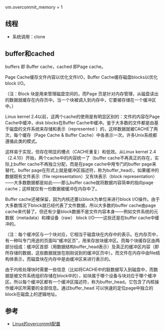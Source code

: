vm.overcommit_memory = 1

## 线程
* 系统调用：clone

## buffer和cached

buffers 即 Buffer cache，cached 即Page cache。

Page Cache缓存文件内容以优化文件I/O，Buffer Cache缓存磁盘blocks以优化block I/O。

（注：Block 块是用来管理磁盘空间的，而Page 页是针对内存管理，从磁盘读出的数据就缓存在内存页中。当一个块被调入到内存中，它要被存储在一个缓冲区中。）

Linux kernel 2.4以前，这两个cache的使用是有明显区别的：文件的内容在Page Cache中缓冲，disk blocks在Buffer Cache中缓冲。鉴于大多数的文件都是由基于磁盘的文件系统来存储和表示（represented ）的，这样数据就被CACHE了两次，每个缓存（Page Cache & Buffer Cache）中各表示一次。许多Unix系统都遵循此类的模式。

这样易于实现，但存在明显的槽点（CACHE重复）和低效。从Linux kernel 2.4（2.4.10）开始，两个cache中的内容统一了（buffer cache不再真正的存在，实际上buffer cache不再独立分配，而是在page cache中用专门的buffer page来替代，buffer page在形式上就是缓冲区描述符，称为buffer_head）。如果缓冲的数据既有文件表示（file representation）又有块表示（block representation）——大多数数据都是如此——那么buffer cache就将数据内容简单的指向page cache；这样就仅有一份数据被缓冲在内存中了。

Buffer cache还被保留，因为内核还要以block为单位来进行block I/O操作。由于大多数情况下block就已经代表了文件数据，所以大多数的buffer cache由page cache来代替了。但还有少量block数据不是文件内容本身——例如文件系统的元数据（metadata）和裸设备（raw） block I/O——这些还是在buffer cache中缓冲的。

（注：每个缓冲区与一个块对应，它相当于磁盘块在内存中的表示。在内存页中，有一种叫专门用途的页面叫“缓冲区页”，用来存放块缓冲区。而每个块缓存区由两部分组成：缓冲区首部（用数据结构buffer_head表示）及真正的缓冲区内容（即所存储的数据，这些数据就放在刚刚说到的缓冲区页中）。而文件在内存中由file结构体表示，而磁盘块在内存中是由缓冲区来进行表示的。

由于内核处理块时需要一些信息（比如将CACHE中的脏数据写入到磁盘中，而数据是被文件系统组织存储在block中的），如块属于哪个设备与块对应于哪个缓冲区。所以每个缓冲区都有一个缓冲区描述符，称为buffer_head。它包含了内核操作缓冲区所需要的全部信息。通过buffer_head 可以快速的定位page中独立的block在磁盘上的逻辑地址。


## 参考
* [Linux的overcommit配置](http://www.firefoxbug.com/index.php/archives/2800/)